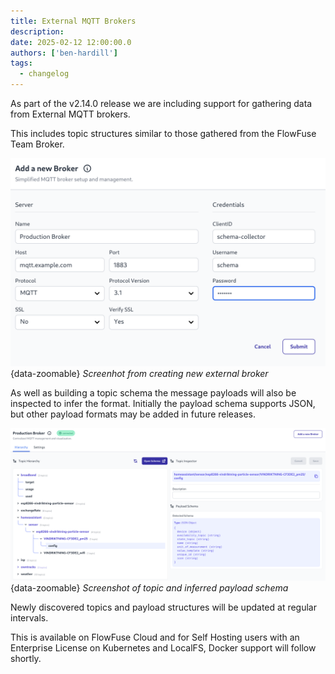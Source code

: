```yaml
---
title: External MQTT Brokers
description:
date: 2025-02-12 12:00:00.0
authors: ['ben-hardill']
tags:
  - changelog
---
```


As part of the v2.14.0 release we are including support for gathering 
data from External MQTT brokers.

This includes topic structures similar to those gathered from the 
FlowFuse Team Broker.

![Screenshot from creating new external broker](./images/new-external-broker.png){data-zoomable}
_Screenhot from creating new external broker_

As well as building a topic schema the message payloads will also be 
inspected to infer the format. Initially the payload schema supports 
JSON, but other payload formats may be added in future releases.

![Screenshot of topic and inferred payload schema](./images/topic-and-payload-schema.png){data-zoomable}
_Screenshot of topic and inferred payload schema_

Newly discovered topics and payload structures will be updated at 
regular intervals.

This is available on FlowFuse Cloud and for Self Hosting users with 
an Enterprise License on Kubernetes and LocalFS, Docker support will 
follow shortly.